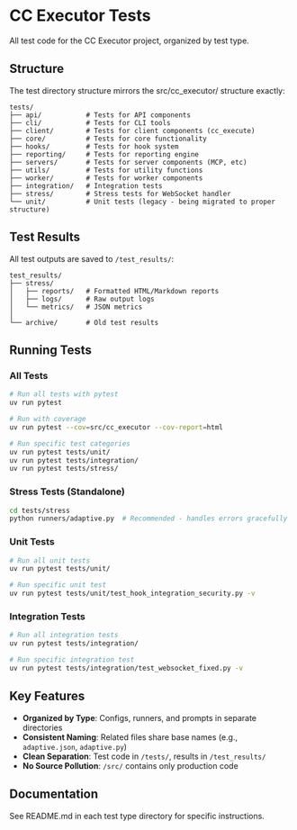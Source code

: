 # CC Executor Tests

All test code for the CC Executor project, organized by test type.

## Structure

The test directory structure mirrors the src/cc_executor/ structure exactly:

```
tests/
├── api/           # Tests for API components
├── cli/           # Tests for CLI tools  
├── client/        # Tests for client components (cc_execute)
├── core/          # Tests for core functionality
├── hooks/         # Tests for hook system
├── reporting/     # Tests for reporting engine
├── servers/       # Tests for server components (MCP, etc)
├── utils/         # Tests for utility functions
├── worker/        # Tests for worker components
├── integration/   # Integration tests
├── stress/        # Stress tests for WebSocket handler
└── unit/          # Unit tests (legacy - being migrated to proper structure)
```

## Test Results

All test outputs are saved to `/test_results/`:

```
test_results/
├── stress/
│   ├── reports/   # Formatted HTML/Markdown reports
│   ├── logs/      # Raw output logs
│   └── metrics/   # JSON metrics
│
└── archive/       # Old test results
```

## Running Tests

### All Tests
```bash
# Run all tests with pytest
uv run pytest

# Run with coverage
uv run pytest --cov=src/cc_executor --cov-report=html

# Run specific test categories
uv run pytest tests/unit/
uv run pytest tests/integration/
uv run pytest tests/stress/
```

### Stress Tests (Standalone)
```bash
cd tests/stress
python runners/adaptive.py  # Recommended - handles errors gracefully
```

### Unit Tests
```bash
# Run all unit tests
uv run pytest tests/unit/

# Run specific unit test
uv run pytest tests/unit/test_hook_integration_security.py -v
```

### Integration Tests
```bash
# Run all integration tests
uv run pytest tests/integration/

# Run specific integration test
uv run pytest tests/integration/test_websocket_fixed.py -v
```

## Key Features

- **Organized by Type**: Configs, runners, and prompts in separate directories
- **Consistent Naming**: Related files share base names (e.g., `adaptive.json`, `adaptive.py`)
- **Clean Separation**: Test code in `/tests/`, results in `/test_results/`
- **No Source Pollution**: `/src/` contains only production code

## Documentation

See README.md in each test type directory for specific instructions.